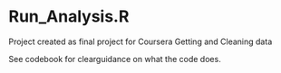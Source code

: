 # Run_Analysis.R

Project created as final project for Coursera  Getting and Cleaning data

See codebook for clearguidance on what the code does.
